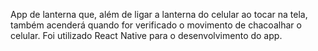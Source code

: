 App de lanterna que, além de ligar a lanterna do celular ao tocar na tela, também acenderá quando for verificado o movimento de chacoalhar o celular. Foi utilizado
React Native para o desenvolvimento do app.
